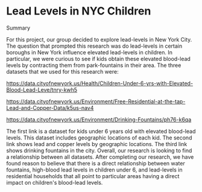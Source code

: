 # Lead Levels in NYC Children


Summary

For this project, our group decided to explore lead-levels in New York City. The question that prompted this research was do lead-levels in certain boroughs in New York influence elevated lead-levels in children. In particular, we were curious to see if kids obtain these elevated blood-lead levels by contracting them from park-fountains in their area. The three datasets that we used for this research were:

https://data.cityofnewyork.us/Health/Children-Under-6-yrs-with-Elevated-Blood-Lead-Leve/tnry-kwh5

https://data.cityofnewyork.us/Environment/Free-Residential-at-the-tap-Lead-and-Copper-Data/k5us-nav4

https://data.cityofnewyork.us/Environment/Drinking-Fountains/ph76-k6qa

The first link is a dataset for kids under 6 years old with elevated blood-lead levels. This dataset includes geographic locations of each kid. The second link shows lead and copper levels by geographic locations. The third link shows drinking fountains in the city. Overall, our research is looking to find a relationship between all datasets. After completing our research, we have found reason to believe that there is a direct relationship between water fountains, high-blood lead levels in children under 6, and lead-levels in residential households that all point to particular areas having a direct impact on children's blood-lead levels.

